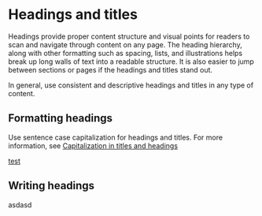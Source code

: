 # Headings and titles

Headings provide proper content structure and visual points for readers to scan and navigate through content on any page. The heading hierarchy, along with other formatting such as spacing, lists, and illustrations helps break up long walls of text into a readable structure. It is also easier to jump between sections or pages if the headings and titles stand out.

In general, use consistent and descriptive headings and titles in any type of content.

## Formatting headings

Use sentence case capitalization for headings and titles. For more information, see [Capitalization in titles and headings](/docs/3-language-and-grammar/capitalization.md#capitalization-in-titles-and-headings)

[test](#writing-headings) 

## Writing headings
asdasd
